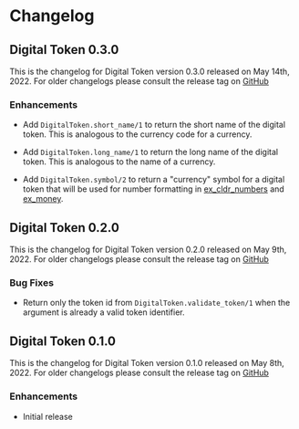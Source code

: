 # Changelog

## Digital Token 0.3.0

This is the changelog for Digital Token version 0.3.0 released on May 14th, 2022.  For older changelogs please consult the release tag on [GitHub](https://github.com/kipcole9/digital_token/tags)

### Enhancements

* Add `DigitalToken.short_name/1` to return the short name of the digital token. This is analogous to the currency code for a currency.

* Add `DigitalToken.long_name/1` to return the long name of the digital token. This is analogous to the name of a currency.

* Add `DigitalToken.symbol/2` to return a "currency" symbol for a digital token that will be used for number formatting in [ex_cldr_numbers](https://github.com/elixir-cldr/cldr_numbers) and [ex_money](https://github.com/kipcole9/money).

## Digital Token 0.2.0

This is the changelog for Digital Token version 0.2.0 released on May 9th, 2022.  For older changelogs please consult the release tag on [GitHub](https://github.com/kipcole9/digital_token/tags)

### Bug Fixes

* Return only the token id from `DigitalToken.validate_token/1` when the argument is already a valid token identifier.

## Digital Token 0.1.0

This is the changelog for Digital Token version 0.1.0 released on May 8th, 2022.  For older changelogs please consult the release tag on [GitHub](https://github.com/kipcole9/digital_token/tags)

### Enhancements

* Initial release

